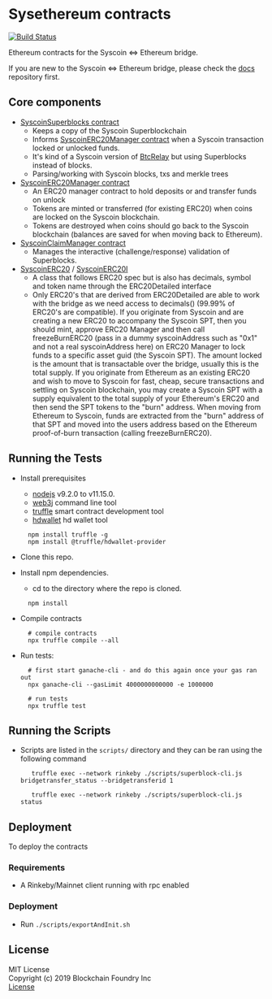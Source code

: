 # Sysethereum contracts

[![Build Status](https://travis-ci.com/syscoin/sysethereum-contracts.svg?branch=master)](https://travis-ci.com/syscoin/sysethereum-contracts)

Ethereum contracts for the Syscoin <=> Ethereum bridge.

If you are new to the Syscoin <=> Ethereum bridge, please check the [docs](https://github.com/syscoin/sysethereum-docs) repository first.

## Core components
* [SyscoinSuperblocks contract](contracts/SyscoinSuperblocks.sol)
  * Keeps a copy of the Syscoin Superblockchain
  * Informs [SyscoinERC20Manager contract](contracts/token/SyscoinERC20Manager.sol) when a Syscoin transaction locked or unlocked funds.
  * It's kind of a Syscoin version of [BtcRelay](https://github.com/ethereum/btcrelay) but using Superblocks instead of blocks.
  * Parsing/working with Syscoin blocks, txs and merkle trees 
* [SyscoinERC20Manager contract](contracts/token/SyscoinERC20Manager.sol)
  * An ERC20 manager contract to hold deposits or and transfer funds on unlock
  * Tokens are minted or transferred (for existing ERC20) when coins are locked on the Syscoin blockchain.
  * Tokens are destroyed when coins should go back to the Syscoin blockchain (balances are saved for when moving back to Ethereum).
* [SyscoinClaimManager contract](contracts/SyscoinClaimManager.sol)
  * Manages the interactive (challenge/response) validation of Superblocks.
* [SyscoinERC20](contracts/SyscoinParser/SyscoinERC20.sol) / [SyscoinERC20I](contracts/interfaces/SyscoinERC20I.sol) 
  - A class that follows ERC20 spec but is also has decimals, symbol and token name through the ERC20Detailed interface
  - Only ERC20's that are derived from ERC20Detailed are able to work with the bridge as we need access to decimals() (99.99% of ERC20's are compatible). If you originate from Syscoin and are creating a new ERC20 to accompany the Syscoin SPT, then you should mint, approve ERC20 Manager and then call freezeBurnERC20 (pass in a dummy syscoinAddress such as "0x1" and not a real syscoinAddress here) on ERC20 Manager to lock funds to a specific asset guid (the Syscoin SPT). The amount locked is the amount that is transactable over the bridge, usually this is the total supply. If you originate from Ethereum as an existing ERC20 and wish to move to Syscoin for fast, cheap, secure transactions and settling on Syscoin blockchain, you may create a Syscoin SPT with a supply equivalent to the total supply of your Ethereum's ERC20 and then send the SPT tokens to the "burn" address. When moving from Ethereum to Syscoin, funds are extracted from the "burn" address of that SPT and moved into the users address based on the Ethereum proof-of-burn transaction (calling freezeBurnERC20).

## Running the Tests

* Install prerequisites
  * [nodejs](https://nodejs.org) v9.2.0 to v11.15.0.
  * [web3j](https://docs.web3j.io/command_line_tools/) command line tool
  * [truffle](https://www.trufflesuite.com/) smart contract development tool
  * [hdwallet](https://www.trufflesuite.com/) hd wallet tool
  ```
    npm install truffle -g
    npm install @truffle/hdwallet-provider
  ```
* Clone this repo.
* Install npm dependencies.
  * cd to the directory where the repo is cloned.
  ```
    npm install
  ```

* Compile contracts
  ```
    # compile contracts
    npx truffle compile --all
  ```

* Run tests:
  ```
    # first start ganache-cli - and do this again once your gas ran out
    npx ganache-cli --gasLimit 4000000000000 -e 1000000

    # run tests
    npx truffle test
  ```

## Running the Scripts

* Scripts are listed in the `scripts/` directory and they can be ran using the following command
  ```
     truffle exec --network rinkeby ./scripts/superblock-cli.js bridgetransfer_status --bridgetransferid 1
  ```
  ```
     truffle exec --network rinkeby ./scripts/superblock-cli.js status
  ```

## Deployment

To deploy the contracts

### Requirements

* A Rinkeby/Mainnet client running with rpc enabled

### Deployment

* Run `./scripts/exportAndInit.sh`

## License

MIT License<br/>
Copyright (c) 2019 Blockchain Foundry Inc<br/>
[License](LICENSE)

